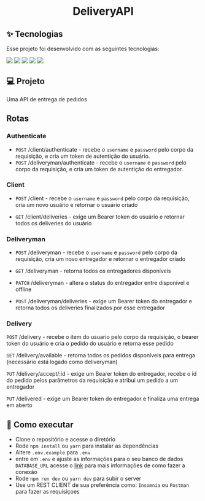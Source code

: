 <h1 align="center">DeliveryAPI</h1>

## ✨ Tecnologias

Esse projeto foi desenvolvido com as seguintes tecnologias:

[<img src="https://img.shields.io/badge/Node.js-339933?style=for-the-badge&logo=nodedotjs&logoColor=white">](https://nodejs.org/en/)
[<img src="https://img.shields.io/badge/TypeScript-007ACC?style=for-the-badge&logo=typescript&logoColor=white">](https://www.typescriptlang.org/)
[<img src="https://img.shields.io/badge/Prisma-3982CE?style=for-the-badge&logo=Prisma&logoColor=white">](https://www.prisma.io)
[<img src="https://img.shields.io/badge/Express.js-000000?style=for-the-badge&logo=express&logoColor=white">](https://expressjs.com/pt-br/)
[<img src="https://img.shields.io/badge/JWT-000000?style=for-the-badge&logo=JSON%20web%20tokens&logoColor=white">](https://jwt.io)



## 💻 Projeto

Uma API de entrega de pedidos

## Rotas

### Authenticate

- `POST` /client/authenticate - recebe o `username` e `password` pelo corpo da requisição, e cria um token de autentição do usuário.
- `POST` /deliveryman/authenticate - recebe o `username` e `password` pelo corpo da requisição, e cria um token de autentição do entregador.

### Client 

- `POST` /client - recebe o `username` e `password` pelo corpo da requisição, cria um novo usuário e retornar o usuário criado

- `GET` /client/deliveries - exige um Bearer token do usuário e retornar todos os deliveries do usuário

### Deliveryman

- `POST` /deliveryman - recebe o `username` e `password` pelo corpo da requisição, cria um novo entregador e retornar o entregador criado

- `GET` /deliveryman - retorna todos os entregadores disponíveis

- `PATCH` /deliveryman - altera o status do entregador entre disponível e offline

- `POST` /deliveryman/deliveries - exige um Bearer token do entregador e retorna todos os deliveries finalizados por esse entregador

### Delivery

`POST` /delivery - recebe o item do usuario pelo corpo da requisição, o bearer token do usuário e cria o pedido do usuário e retorna esse pedido

`GET` /delivery/available - retorna todos os pedidos disponíveis para entrega (necessário está logado como deliveryman)

`PUT` /delivery/accept/:id - exige um Bearer token do entregador, recebe o id do pedido pelos parâmetros da requisição e atribui um pedido a um entregador

`PUT` /delivered - exige um Bearer token do entregador e finaliza uma entrega em aberto


## 🚀 Como executar

- Clone o repositório e acesse o diretório
- Rode `npm install` ou `yarn` para instalar as dependências
- Altere `.env.example` para `.env`
- entre em `.env` e ajuste as informações para o seu banco de dados `DATABASE_URL` acesse o [link](https://www.prisma.io/docs/getting-started/setup-prisma/start-from-scratch/relational-databases/connect-your-database-typescript-postgres) para mais informações de como fazer a conexão
- Rode `npm run dev` ou `yarn dev` para subir o server
- Use um REST CLIENT de sua preferência como: `Insomnia` ou `Postman` para fazer as requisiçoes
